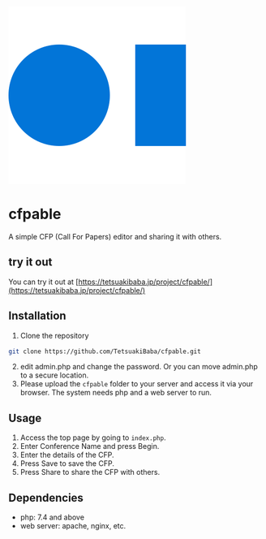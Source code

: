 ![CFPable Logo](logo.png)

# cfpable

A simple CFP (Call For Papers) editor and sharing it with others.

## try it out
You can try it out at [https://tetsuakibaba.jp/project/cfpable/](https://tetsuakibaba.jp/project/cfpable/)

## Installation

1. Clone the repository
```bash
git clone https://github.com/TetsuakiBaba/cfpable.git
```
2. edit admin.php and change the password. Or you can move admin.php to a secure location.
3. Please upload the `cfpable` folder to your server and access it via your browser.
The system needs php and a web server to run.

## Usage
1. Access the top page by going to `index.php`.
2. Enter Conference Name and press Begin.
3. Enter the details of the CFP.
4. Press Save to save the CFP.
5. Press Share to share the CFP with others.

## Dependencies
* php: 7.4 and above
* web server: apache, nginx, etc.

